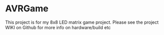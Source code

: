 AVRGame
=======
This project is for my 8x8 LED matrix game project. Please see the project WIKI on Github for more info on hardware/build etc
